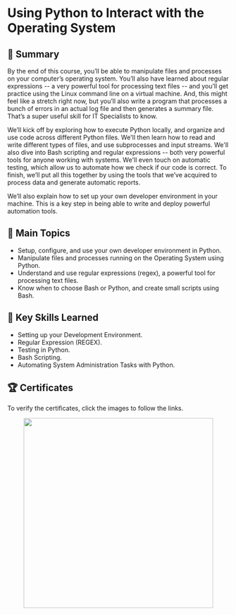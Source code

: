 # Using Python to Interact with the Operating System

## 📄 Summary 
By the end of this course, you’ll be able to manipulate files and processes on your computer’s operating system. You’ll also have learned about regular expressions -- a very powerful tool for processing text files -- and you’ll get practice using the Linux command line on a virtual machine. And, this might feel like a stretch right now, but you’ll also write a program that processes a bunch of errors in an actual log file and then generates a summary file. That’s a super useful skill for IT Specialists to know.

We’ll kick off by exploring how to execute Python locally, and organize and use code across different Python files. We'll then learn how to read and write different types of files, and use subprocesses and input streams. We'll also dive into Bash scripting and regular expressions -- both very powerful tools for anyone working with systems. We'll even touch on automatic testing, which allow us to automate how we check if our code is correct. To finish, we’ll put all this together by using the tools that we’ve acquired to process data and generate automatic reports.

We’ll also explain how to set up your own developer environment in your machine. This is a key step in being able to write and deploy powerful automation tools.

## 📑 Main Topics 
- Setup, configure, and use your own developer environment in Python.
- Manipulate files and processes running on the Operating System using Python.
- Understand and use regular expressions (regex), a powerful tool for processing text files.
- Know when to choose Bash or Python, and create small scripts using Bash.

## 🔑 Key Skills Learned 
- Setting up your Development Environment.
- Regular Expression (REGEX).
- Testing in Python.
- Bash Scripting.
- Automating System Administration Tasks with Python.


## 🏆 Certificates 
To verify the certificates, click the images to follow the links.

<p align="middle">
  <a href="https://www.coursera.org/account/accomplishments/verify/MKMCP3MT72LQ"><img src="https://user-images.githubusercontent.com/96287101/204100227-aa3cd6a4-5ac1-4b1c-89cd-06fae449bb2f.jpg" height="430"></a>
</p>